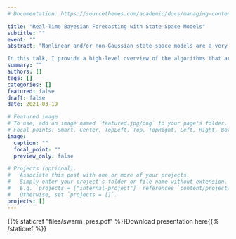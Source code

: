 ```yaml
---
# Documentation: https://sourcethemes.com/academic/docs/managing-content/

title: "Real-Time Bayesian Forecasting with State-Space Models"
subtitle: ""
event: ""
abstract: "Nonlinear and/or non-Gaussian state-space models are a very general and expressive class of data-generating processes that can be useful for modeling all kinds of streaming time series data. However, this generality comes at a price. Both parameter inference and filtering are challenging when using these models, and unfortunately, real-time forecasting combines both of these tasks into one. 

In this talk, I provide a high-level overview of the algorithms that are available for this task, and I describe the three-way tradeoff between bias, variance and computational cost. I then introduce, in a non-technical way, the particle swarm filter, and provide an example on “pricing” options on the S&P 500 index."
summary: ""
authors: []
tags: []
categories: []
featured: false
draft: false
date: 2021-03-19

# Featured image
# To use, add an image named `featured.jpg/png` to your page's folder.
# Focal points: Smart, Center, TopLeft, Top, TopRight, Left, Right, BottomLeft, Bottom, BottomRight.
image:
  caption: ""
  focal_point: ""
  preview_only: false

# Projects (optional).
#   Associate this post with one or more of your projects.
#   Simply enter your project's folder or file name without extension.
#   E.g. `projects = ["internal-project"]` references `content/project/deep-learning/index.md`.
#   Otherwise, set `projects = []`.
projects: []
---
```

{{% staticref "files/swarm_pres.pdf" %}}Download presentation here{{% /staticref %}}
